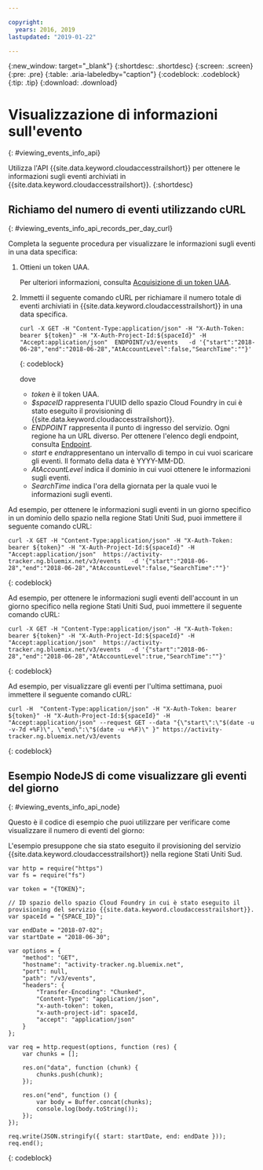 ```yaml
---

copyright:
  years: 2016, 2019
lastupdated: "2019-01-22"

---
```


{:new_window: target="_blank"}
{:shortdesc: .shortdesc}
{:screen: .screen}
{:pre: .pre}
{:table: .aria-labeledby="caption"}
{:codeblock: .codeblock}
{:tip: .tip}
{:download: .download}



# Visualizzazione di informazioni sull'evento
{: #viewing_events_info_api}

Utilizza l'API {{site.data.keyword.cloudaccesstrailshort}} per ottenere le informazioni sugli eventi archiviati in {{site.data.keyword.cloudaccesstrailshort}}.
{:shortdesc}


## Richiamo del numero di eventi utilizzando cURL
{: #viewing_events_info_api_records_per_day_curl}

Completa la seguente procedura per visualizzare le informazioni sugli eventi in una data specifica:

1. Ottieni un token UAA.

    Per ulteriori informazioni, consulta [Acquisizione di un token UAA](/docs/services/cloud-activity-tracker/reference/auth_uaa.html#auth_uaa).

2. Immetti il seguente comando cURL per richiamare il numero totale di eventi archiviati in {{site.data.keyword.cloudaccesstrailshort}} in una data specifica.

    ```
    curl -X GET -H "Content-Type:application/json" -H "X-Auth-Token: bearer ${token}" -H "X-Auth-Project-Id:${spaceId}" -H "Accept:application/json"  ENDPOINT/v3/events   -d '{"start":"2018-06-28","end":"2018-06-28","AtAccountLevel":false,"SearchTime":""}'
    ```
    {: codeblock}

    dove

    * *token* è il token UAA.
    * *$spaceID* rappresenta l'UUID dello spazio Cloud Foundry in cui è stato eseguito il provisioning di {{site.data.keyword.cloudaccesstrailshort}}.
    * *ENDPOINT* rappresenta il punto di ingresso del servizio. Ogni regione ha un URL diverso. Per ottenere l'elenco degli endpoint, consulta [Endpoint](/docs/services/cloud-activity-tracker/reference/ref_endpoints.html#api_endpoints).
    * *start* e *end*rappresentano un intervallo di tempo in cui vuoi scaricare gli eventi. Il formato della data è YYYY-MM-DD. 
    * *AtAccountLevel* indica il dominio in cui vuoi ottenere le informazioni sugli eventi.
    * *SearchTime* indica l'ora della giornata per la quale vuoi le informazioni sugli eventi.


Ad esempio, per ottenere le informazioni sugli eventi in un giorno specifico in un dominio dello spazio nella regione Stati Uniti Sud, puoi immettere il seguente comando cURL:

```
curl -X GET -H "Content-Type:application/json" -H "X-Auth-Token: bearer ${token}" -H "X-Auth-Project-Id:${spaceId}" -H "Accept:application/json"  https://activity-tracker.ng.bluemix.net/v3/events   -d '{"start":"2018-06-28","end":"2018-06-28","AtAccountLevel":false,"SearchTime":""}'
```
{: codeblock}

Ad esempio, per ottenere le informazioni sugli eventi dell'account in un giorno specifico nella regione Stati Uniti Sud, puoi immettere il seguente comando cURL:

```
curl -X GET -H "Content-Type:application/json" -H "X-Auth-Token: bearer ${token}" -H "X-Auth-Project-Id:${spaceId}" -H "Accept:application/json"  https://activity-tracker.ng.bluemix.net/v3/events   -d '{"start":"2018-06-28","end":"2018-06-28","AtAccountLevel":true,"SearchTime":""}'
```
{: codeblock}

Ad esempio, per visualizzare gli eventi per l'ultima settimana, puoi immettere il seguente comando cURL:

```
curl -H  "Content-Type:application/json" -H "X-Auth-Token: bearer ${token}" -H "X-Auth-Project-Id:${spaceId}" -H "Accept:application/json" --request GET --data "{\"start\":\"$(date -u -v-7d +%F)\", \"end\":\"$(date -u +%F)\" }" https://activity-tracker.ng.bluemix.net/v3/events
```
{: codeblock}


## Esempio NodeJS di come visualizzare gli eventi del giorno
{: #viewing_events_info_api_node}

Questo è il codice di esempio che puoi utilizzare per verificare come visualizzare il numero di eventi del giorno:

L'esempio presuppone che sia stato eseguito il provisioning del servizio {{site.data.keyword.cloudaccesstrailshort}} nella regione Stati Uniti Sud. 

```
var http = require("https")
var fs = require("fs")

var token = "{TOKEN}";

// ID spazio dello spazio Cloud Foundry in cui è stato eseguito il provisioning del servizio {{site.data.keyword.cloudaccesstrailshort}}.
var spaceId = "{SPACE_ID}";

var endDate = "2018-07-02";
var startDate = "2018-06-30";

var options = {
    "method": "GET",
    "hostname": "activity-tracker.ng.bluemix.net",
    "port": null,
    "path": "/v3/events",
    "headers": {
        "Transfer-Encoding": "Chunked",
        "Content-Type": "application/json",
        "x-auth-token": token,
        "x-auth-project-id": spaceId,
        "accept": "application/json"
    }
};

var req = http.request(options, function (res) {
    var chunks = [];

    res.on("data", function (chunk) {
        chunks.push(chunk);
    });

    res.on("end", function () {
        var body = Buffer.concat(chunks);
        console.log(body.toString());
    });
});

req.write(JSON.stringify({ start: startDate, end: endDate }));
req.end();
```
{: codeblock}



